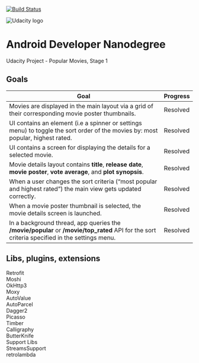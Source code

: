 [![Build Status](https://travis-ci.org/Mahtalitet/udacity-project1.svg?branch=master)](https://travis-ci.org/Mahtalitet/udacity-project1)

![Udacity logo](https://www.kartikarora.me/img/blog/nanodegree/andnano.jpeg)

# Android Developer Nanodegree
Udacity Project - Popular Movies, Stage 1

## Goals
Goal | Progress
------------ | -------------
Movies are displayed in the main layout via a grid of their corresponding movie poster thumbnails. | Resolved 
UI contains an element (i.e a spinner or settings menu) to toggle the sort order of the movies by: most popular, highest rated. | Resolved
UI contains a screen for displaying the details for a selected movie. | Resolved
Movie details layout contains **title**, **release date**, **movie poster**, **vote average**, and **plot synopsis**. | Resolved
When a user changes the sort criteria (“most popular and highest rated”) the main view gets updated correctly. | Resolved
When a movie poster thumbnail is selected, the movie details screen is launched. | Resolved
In a background thread, app queries the **/movie/popular** or **/movie/top_rated** API for the sort criteria specified in the settings menu. | Resolved

## Libs, plugins, extensions
Retrofit</br>
Moshi</br>
OkHttp3</br>
Moxy</br>
AutoValue</br>
AutoParcel</br>
Dagger2</br>
Picasso</br>
Timber</br>
Calligraphy</br>
ButterKnife</br>
Support Libs</br>
StreamsSupport</br>
retrolambda</br>
